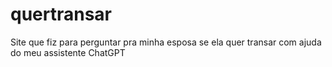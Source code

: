 # quertransar
Site que fiz para perguntar pra minha esposa se ela quer transar com ajuda do meu assistente ChatGPT
